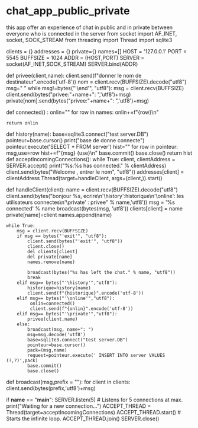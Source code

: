 # chat_app_public_private
this app offer an experience of chat in public and in private between everyone who is connected in the server 
from socket import AF_INET, socket, SOCK_STREAM
from threading import Thread
import sqlite3



clients  = {}
addresses = {}
private={}
names=[]
HOST = '127.0.0.1'
PORT = 5545
BUFFSIZE = 1024
ADDR = (HOST,PORT)
SERVER = socket(AF_INET,SOCK_STREAM)
SERVER.bind(ADDR)


def privee(client,name):
    client.send(f"donner le nom de destinateur".encode('utf-8'))
    nom = client.recv(BUFFSIZE).decode("utf8")
    msg=" "
    while msg!=bytes("'\end'", "utf8"):
        msg = client.recv(BUFFSIZE)
        client.send(bytes("privee:"+name+": ",'utf8')+msg)
        private[nom].send(bytes("privee:"+name+": ",'utf8')+msg)
        

def connected() :
    onlin=""
    for row in names:
        onlin+=f"{row}\n"
   
    return onlin

def history(name):
    base=sqlite3.connect("test server.DB")
    pointeur=base.cursor()
    print("base de donne connecte")
    pointeur.execute('SELECT * FROM server')
    hist=""
    for row in pointeur:
        msg,use=row
        hist+=f"{msg} {use}\n"
    base.commit()
    base.close()
    return hist
def acceptIncomingConnections():
    while True:
        client, clientAddress = SERVER.accept()
        print("%s:%s has connected." % clientAddress)
        client.send(bytes("Welcome , entrer le nom", "utf8"))
        addresses[client] = clientAddress
        Thread(target=handleClient, args=(client,)).start()



def handleClient(client):
    name = client.recv(BUFFSIZE).decode("utf8")
    client.send(bytes("bonjour %s, ecrire\n'\history':historique\n'\online': les utilisateurs connectes\n'\private' : privee" % name,'utf8'))
    msg = '%s connected' % name
    broadcast(bytes(msg, 'utf8'))
    clients[client] = name
    private[name]=client
    names.append(name)
    
    while True:
        msg = client.recv(BUFFSIZE)
        if msg == bytes("'exit'", "utf8"):
            client.send(bytes("'exit'", "utf8"))
            client.close()
            del clients[client]
            del private[name]
            names.remove(name)

            broadcast(bytes("%s has left the chat." % name, "utf8"))
            break
        elif msg== bytes("'\history'","utf8"):
            historique=history(name)
            client.send(f"{historique}".encode('utf-8'))
        elif msg== bytes("'\online'","utf8"):
             onlin=connected()
             client.send(f"{onlin}".encode('utf-8'))
        elif msg== bytes("'\private'","utf8"):
            privee(client,name)
        else:
            broadcast(msg, name+": ")
            msg=msg.decode('utf8')
            base=sqlite3.connect("test server.DB")
            pointeur=base.cursor()
            pack=(msg,name)
            request=pointeur.execute(' INSERT INTO server VALUES (?,?)',pack)
            base.commit()
            base.close()

           



def broadcast(msg,prefix = ""):
    for client in clients:
        client.send(bytes(prefix,'utf8')+msg)


if __name__ == "__main__":
    SERVER.listen(5)  # Listens for 5 connections at max.
    print("Waiting for a new connection...")
    ACCEPT_THREAD = Thread(target=acceptIncomingConnections)
    ACCEPT_THREAD.start()  # Starts the infinite loop.
    ACCEPT_THREAD.join()
    SERVER.close()
